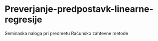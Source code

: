 # Preverjanje-predpostavk-linearne-regresije
Seminaska naloga pri predmetu Računsko zahtevne metode
